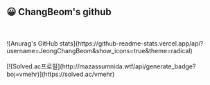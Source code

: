 ## **😀 ChangBeom's github**


<br/>
<br/>
![Anurag's GitHub stats](https://github-readme-stats.vercel.app/api?username=JeongChangBeom&show_icons=true&theme=radical)
<br/>
<br/>
[![Solved.ac프로필](http://mazassumnida.wtf/api/generate_badge?boj=vmehr)](https://solved.ac/vmehr)
